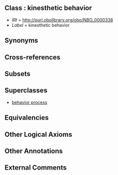 
## Class : kinesthetic behavior

 * *IRI* = http://purl.obolibrary.org/obo/NBO_0000338
 * *Label* = kinesthetic behavior

## Synonyms


## Cross-references


## Subsets


## Superclasses

 * [behavior process](../../NBO/13/NBO_0000313.md)

## Equivalencies


## Other Logical Axioms


## Other Annotations


## External Comments


